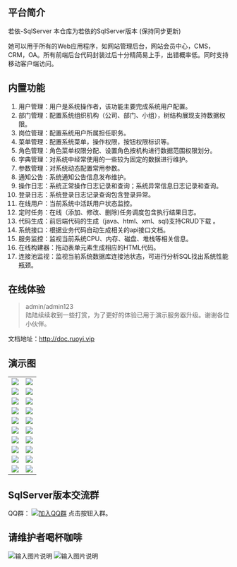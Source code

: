 ## 平台简介

若依-SqlServer
本仓库为若依的SqlServer版本 (保持同步更新)

她可以用于所有的Web应用程序，如网站管理后台，网站会员中心，CMS，CRM，OA。所有前端后台代码封装过后十分精简易上手，出错概率低。同时支持移动客户端访问。

## 内置功能

1.  用户管理：用户是系统操作者，该功能主要完成系统用户配置。
2.  部门管理：配置系统组织机构（公司、部门、小组），树结构展现支持数据权限。
3.  岗位管理：配置系统用户所属担任职务。
4.  菜单管理：配置系统菜单，操作权限，按钮权限标识等。
5.  角色管理：角色菜单权限分配、设置角色按机构进行数据范围权限划分。
6.  字典管理：对系统中经常使用的一些较为固定的数据进行维护。
7.  参数管理：对系统动态配置常用参数。
8.  通知公告：系统通知公告信息发布维护。
9.  操作日志：系统正常操作日志记录和查询；系统异常信息日志记录和查询。
10. 登录日志：系统登录日志记录查询包含登录异常。
11. 在线用户：当前系统中活跃用户状态监控。
12. 定时任务：在线（添加、修改、删除)任务调度包含执行结果日志。
13. 代码生成：前后端代码的生成（java、html、xml、sql)支持CRUD下载 。
14. 系统接口：根据业务代码自动生成相关的api接口文档。
15. 服务监控：监视当前系统CPU、内存、磁盘、堆栈等相关信息。
16. 在线构建器：拖动表单元素生成相应的HTML代码。
17. 连接池监视：监视当前系统数据库连接池状态，可进行分析SQL找出系统性能瓶颈。
## 在线体验
> admin/admin123  
> 陆陆续续收到一些打赏，为了更好的体验已用于演示服务器升级。谢谢各位小伙伴。

文档地址：http://doc.ruoyi.vip

## 演示图

<table>
    <tr>
        <td><img src="https://images.gitee.com/uploads/images/2019/0927/102053_7c1f623c_1274275.jpeg"/></td>
        <td><img src="https://images.gitee.com/uploads/images/2019/0927/102054_94432484_1274275.jpeg"/></td>
    </tr>
    <tr>
        <td><img src="https://images.gitee.com/uploads/images/2019/0927/102054_94197a31_1274275.jpeg"/></td>
        <td><img src="https://images.gitee.com/uploads/images/2019/0927/102054_19b72632_1274275.jpeg"/></td>
    </tr>
    <tr>
        <td><img src="https://images.gitee.com/uploads/images/2019/0927/102054_ab7bcb70_1274275.jpeg"/></td>
        <td><img src="https://images.gitee.com/uploads/images/2019/0927/102054_51ef9ecd_1274275.jpeg"/></td>
    </tr>
	<tr>
        <td><img src="https://images.gitee.com/uploads/images/2019/0927/102054_07877c19_1274275.jpeg"/></td>
        <td><img src="https://images.gitee.com/uploads/images/2019/0927/102054_58a8a468_1274275.jpeg"/></td>
    </tr>	 
    <tr>
        <td><img src="https://images.gitee.com/uploads/images/2019/0927/102054_102a316c_1274275.jpeg"/></td>
        <td><img src="https://images.gitee.com/uploads/images/2019/0927/102054_847a841a_1274275.jpeg"/></td>
    </tr>
	<tr>
        <td><img src="https://images.gitee.com/uploads/images/2019/0927/102054_beccede0_1274275.jpeg"/></td>
        <td><img src="https://images.gitee.com/uploads/images/2019/0927/102054_f52cfc34_1274275.jpeg"/></td>
    </tr>
	<tr>
        <td><img src="https://images.gitee.com/uploads/images/2019/0927/102054_336a6965_1274275.jpeg"/></td>
        <td><img src="https://images.gitee.com/uploads/images/2019/0927/102054_eee12520_1274275.jpeg"/></td>
    </tr>
	<tr>
        <td><img src="https://images.gitee.com/uploads/images/2019/0927/102054_6c103eaf_1274275.jpeg"/></td>
        <td><img src="https://images.gitee.com/uploads/images/2019/0927/102054_7ae660dc_1274275.jpeg"/></td>
    </tr>
	<tr>
        <td><img src="https://images.gitee.com/uploads/images/2019/0927/102055_397b6ec9_1274275.jpeg"/></td>
        <td><img src="https://images.gitee.com/uploads/images/2019/0927/102055_8928232f_1274275.jpeg"/></td>
    </tr>
	<tr>
        <td><img src="https://images.gitee.com/uploads/images/2019/0927/102055_8fe5923f_1274275.jpeg"/></td>
        <td><img src="https://images.gitee.com/uploads/images/2019/0927/102055_3e0ac1fa_1274275.jpeg"/></td>
    </tr>
</table>


## SqlServer版本交流群

QQ群： [![加入QQ群](https://img.shields.io/badge/937441-blue.svg)](https://jq.qq.com/?_wv=1027&k=5JSJLIU)  点击按钮入群。


## 请维护者喝杯咖啡

![输入图片说明](https://images.gitee.com/uploads/images/2019/0927/105215_443af578_1274275.jpeg "微信图片_20190927104242.jpg")
![输入图片说明](https://images.gitee.com/uploads/images/2019/0927/105224_67ba9008_1274275.jpeg "微信图片_20190927104241.jpg")